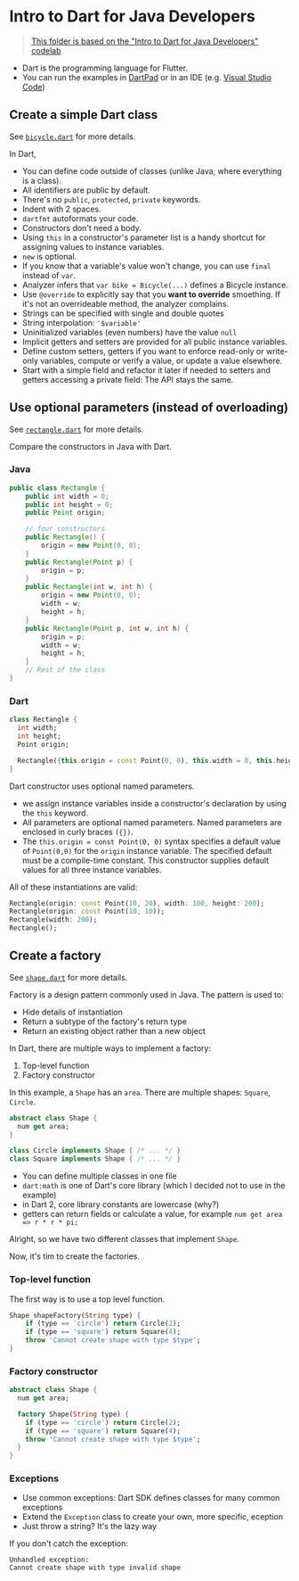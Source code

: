 # Intro to Dart for Java Developers

> [This folder is based on the "Intro to Dart for Java Developers" codelab](https://codelabs.developers.google.com/codelabs/from-java-to-dart)

* Dart is the programming language for Flutter.
* You can run the examples in [DartPad](https://dartpad.dartlang.org/) or in an IDE (e.g. [Visual Studio Code](https://marketplace.visualstudio.com/items?itemName=Dart-Code.dart-code))

## Create a simple Dart class

See [`bicycle.dart`](./bicycle.dart) for more details.

In Dart,

* You can define code outside of classes (unlike Java, where everything is a class).
* All identifiers are public by default.
* There's no `public`, `protected`, `private` keywords.
* Indent with 2 spaces.
* `dartfmt` autoformats your code.
* Constructors don't need a body.
* Using `this` in a constructor's parameter list is a handy shortcut for assigning values to instance variables.
* `new` is optional.
* If you know that a variable's value won't change, you can use `final` instead of `var`.
* Analyzer infers that `var bike = Bicycle(...)` defines a Bicycle instance.
* Use `@override` to explicitly say that you **want to override** smoething. If it's not an overrideable method, the analyzer complains.
* Strings can be specified with single and double quotes
* String interpolation: `'$variable'`
* Uninitialized variables (even numbers) have the value `null`
* Implicit getters and setters are provided for all public instance variables.
* Define custom setters, getters if you want to enforce read-only or write-only variables, compute or verify a value, or update a value elsewhere.
* Start with a simple field and refactor it later if needed to setters and getters accessing a private field: The API stays the same.

## Use optional parameters (instead of overloading)

See [`rectangle.dart`](./rectangle.dart) for more details.

Compare the constructors in Java with Dart.

### Java

```java
public class Rectangle {
    public int width = 0;
    public int height = 0;
    public Point origin;

    // four constructors
    public Rectangle() {
        origin = new Point(0, 0);
    }
    public Rectangle(Point p) {
        origin = p;
    }
    public Rectangle(int w, int h) {
        origin = new Point(0, 0);
        width = w;
        height = h;
    }
    public Rectangle(Point p, int w, int h) {
        origin = p;
        width = w;
        height = h;
    }
    // Rest of the class
}
```

### Dart

```dart
class Rectangle {
  int width;
  int height;
  Point origin;

  Rectangle({this.origin = const Point(0, 0), this.width = 0, this.height = 0});
}
```

Dart constructor uses optional named parameters.

* we assign instance variables inside a constructor's declaration by using the `this` keyword.
* All parameters are optional named parameters. Named parameters are enclosed in curly braces `({})`.
* The `this.origin = const Point(0, 0)` syntax specifies a default value of `Point(0,0)` for the `origin` instance variable. The specified default must be a compile-time constant. This constructor supplies default values for all three instance variables.

All of these instantiations are valid:

```dart
Rectangle(origin: const Point(10, 20), width: 100, height: 200);
Rectangle(origin: const Point(10, 10));
Rectangle(width: 200);
Rectangle();
```

## Create a factory

See [`shape.dart`](./shape.dart) for more details.

Factory is a design pattern commonly used in Java. The pattern is used to:
* Hide details of instantiation
* Return a subtype of the factory's return type
* Return an existing object rather than a new object

In Dart, there are multiple ways to implement a factory:
1. Top-level function
2. Factory constructor

In this example, a `Shape` has an `area`. There are multiple shapes: `Square`, `Circle`.


```dart
abstract class Shape {
  num get area;
}

class Circle implements Shape { /* ... */ }
class Square implements Shape { /* ... */ }
```

* You can define multiple classes in one file
* `dart:math` is one of Dart's core library (which I decided not to use in the example)
* in Dart 2, core library constants are lowercase (why?)
* getters can return fields or calculate a value, for example `num get area => r * r * pi;`

Alright, so we have two different classes that implement `Shape`.

Now, it's tim to create the factories.

### Top-level function

The first way is to use a top level function.

```dart
Shape shapeFactory(String type) {
    if (type == 'circle') return Circle(2);
    if (type == 'square') return Square(4);
    throw 'Cannot create shape with type $type';
}
```

### Factory constructor

```dart
abstract class Shape {
  num get area;

  factory Shape(String type) {
    if (type == 'circle') return Circle(2);
    if (type == 'square') return Square(4);
    throw 'Cannot create shape with type $type';
  }
}
```

### Exceptions

* Use common exceptions: Dart SDK defines classes for many common exceptions
* Extend the `Exception` class to create your own, more specific, eception
* Just throw a string? It's the lazy way

If you don't catch the exception:

```
Unhandled exception:
Cannot create shape with type invalid shape
```
